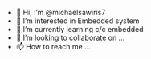 - 👋 Hi, I’m @michaelsawiris7
- 👀 I’m interested in Embedded system 
- 🌱 I’m currently learning c/c embedded 
- 💞️ I’m looking to collaborate on ...
- 📫 How to reach me ...

<!---
michaelsawiris7/michaelsawiris7 is a ✨ special ✨ repository because its `README.md` (this file) appears on your GitHub profile.
You can click the Preview link to take a look at your changes.
--->
